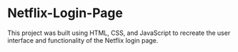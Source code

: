# Netflix-Login-Page
This project was built using HTML, CSS, and JavaScript to recreate the user interface and functionality of the Netflix login page.
